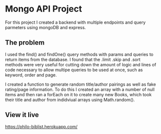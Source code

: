# Mongo API Project


For this project I created a backend with multiple endpoints and query parmeters using mongoDB and express.

## The problem

I used the find() and findOne() query methods with params and queries to return items from the database. 
I found that the .limit .skip and .sort methods were very useful for cutting down the amount of 
logic and lines of code necessary to allow multipe queries to be used at once, such as keyword, order and page.

I created a function to generate random title/author pairings as well as fake rating/page information. To do this
I created an array with a number of null items and then ran a forEach on it to create many new Books, which took
their title and author from indidviual arrays using Math.random(). 

## View it live
https://philo-biblist.herokuapp.com/

